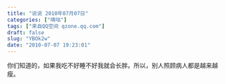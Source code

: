 ```yaml
---
title: "说说 2010年07月07日"
categories: ["嘀咕"]
tags: ["来自QQ空间 qzone.qq.com"]
draft: false
slug: "YBOk2w"
date: "2010-07-07 19:23:01"
---
```


你们知道的，如果我吃不好睡不好我就会长胖。所以，别人照顾病人都是越来越瘦。
